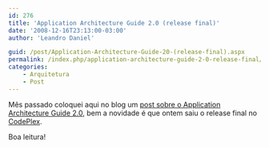```yaml
---
id: 276
title: 'Application Architecture Guide 2.0 (release final)'
date: '2008-12-16T23:13:00-03:00'
author: 'Leandro Daniel'

guid: /post/Application-Architecture-Guide-20-(release-final).aspx
permalink: /index.php/application-architecture-guide-2-0-release-final/
categories:
    - Arquitetura
    - Post
---
```


Mês passado coloquei aqui no blog um [post sobre o Application Architecture Guide 2.0](/blog/post/Application-Architecture-Guide-20-(beta-2)), bem a novidade é que ontem saiu o release final no [CodePlex](http://www.codeplex.com/AppArchGuide).

Boa leitura!